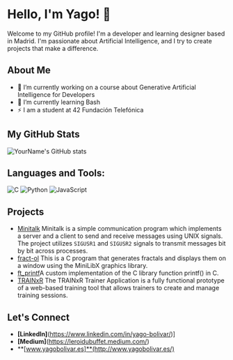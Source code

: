 # Hello, I'm Yago! 👋

Welcome to my GitHub profile! I'm a developer and learning designer based in Madrid. I'm passionate about Artificial Intelligence, and I try to create projects that make a difference.

## About Me

- 🔭 I’m currently working on a course about Generative Artificial Intelligence for Developers
- 🌱 I’m currently learning Bash
- ⚡ I am a student at 42 Fundación Telefónica

## My GitHub Stats

![YourName's GitHub stats](https://github-readme-stats.vercel.app/api?username=yourusername&show_icons=true&theme=radical)

## Languages and Tools:

![C](https://img.shields.io/badge/C-%2300599C.svg?style=for-the-badge&logo=c&logoColor=white)
![Python](https://img.shields.io/badge/Python-%2314354C.svg?style=for-the-badge&logo=python&logoColor=white)
![JavaScript](https://img.shields.io/badge/JavaScript-%23323330.svg?style=for-the-badge&logo=javascript&logoColor=%23F7DF1E)

## Projects
- [Minitalk](https://github.com/leroidubuffet/minitalk) Minitalk is a simple communication program which implements a server and a client to send and receive messages using UNIX signals. The project utilizes `SIGUSR1` and `SIGUSR2` signals to transmit messages bit by bit across processes.
- [fract-ol](https://github.com/leroidubuffet/fract-ol) This is a C program that generates fractals and displays them on a window using the MiniLibX graphics library.
- [ft_printf](https://github.com/leroidubuffet/ft_printf)A custom implementation of the C library function printf() in C.
- [TRAINxR](https://github.com/leroidubuffet/TRAINxR_flask) The TRAINxR Trainer Application is a fully functional prototype of a web-based training tool that allows trainers to create and manage training sessions.

## Let's Connect

- **[LinkedIn]**(https://www.linkedin.com/in/yago-bolivar/)]
- **[Medium]**(https://leroidubuffet.medium.com/)
- **[www.yagobolivar.es]**(http://www.yagobolivar.es/)
